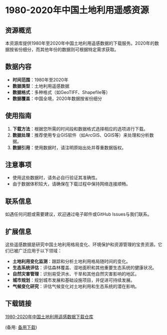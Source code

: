  # 1980-2020年中国土地利用遥感资源

 ## 资源概览

 本资源库提供1980年至2020年中国土地利用遥感数据的下载服务。2020年的数据按省份细分，而其他年份的数据则可根据特定需求获取。

 ## 数据内容

 - **时间范围**：1980年至2020年
 - **数据类型**：土地利用遥感数据
 - **数据格式**：多种格式（如GeoTIFF、Shapefile等）
 - **数据覆盖**：中国全境，2020年数据按省份细分

 ## 使用指南

 1. **下载方法**：根据您所需的时间段和数据格式选择相应的选项进行下载。
 2. **数据处理**：推荐使用专业GIS软件（如ArcGIS、QGIS等）来处理和分析数据。
 3. **数据引用**：使用数据时，请注明原始出处并尊重数据版权。

 ## 注意事项

 - 使用这些数据时，请务必自行验证其准确性。
 - 由于数据体积较大，请确保在下载过程中保持网络连接顺畅。

 ## 联系信息

 如遇任何问题或需要建议，欢迎通过电子邮件或GitHub Issues与我们联系。

 ## 扩展信息

 这些遥感数据是研究中国土地利用格局变化、环境保护和资源管理的宝贵资源。它们已被广泛应用于以下领域：

 - **土地利用变化监测**：跟踪和分析土地利用格局随时间的变化。
 - **生态系统评估**：评估森林覆盖、湿地面积和其他重要生态系统的健康状况。
 - **自然灾害管理**：识别易受洪水、干旱和其他自然灾害影响的地区。
 - **城市规划**：规划城市发展和基础设施项目，并促进可持续发展。
 - **气候变化研究**：评估气候变化对土地利用和生态系统的潜在影响。

 ## 下载链接
 [1980-2020年中国土地利用遥感数据下载仓库](https://pan.quark.cn/s/01e5093dd85a) 

 (备用: [备用下载](https://pan.baidu.com/s/1DKwFzQQoa1GONACYWUDD3Q?pwd=1234))
